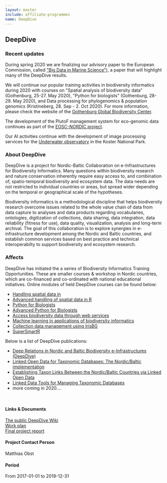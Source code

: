 ```yaml
---
layout: master
include: affiliate-programmes
name: DeepDive
---
```


## DeepDive

### Recent updates
During spring 2020 we are finalizing our advisory paper to the European Commission, called ["Big Data in Marine Science"](https://www.marineboard.eu/7th-marine-board-forum)), a paper that will highlight many of the DeepDive results.

We will continue our popular training activities in biodiversity informatics during 2020 with courses on "Spatial analysis of biodiversity data" (Gothenburg, 25-27. May 2020), "Python for biologists" (Gothenburg, 28-29. May 2020), and Data processing for phylogenomics & population genomics (Kristineberg, 28. Sep - 2. Oct 2020). For more information, please check the website of the [Gothenburg Global Biodiversity Center](https://ggbc.gu.se/).

The development of the PlutoF management system for eco-genomic data continues as part of the [EOSC-NORDIC project](https://www.eosc-nordic.eu/).

Our AI activities continue with the development of image processing services for the [Underwater observatory](https://www.zooniverse.org/projects/victorav/the-koster-seafloor-observatory) in the Koster National Park.

### About DeepDive
DeepDive is a project for Nordic-Baltic Collaboration on e-Infrastructures for Biodiversity Informatics. Many questions within biodiversity research and nature conservation inherently require easy access to, and combination of, spatio-temporal biodiversity and ecosystem data. The data needs are not restricted to individual countries or areas, but spread wider depending on the temporal or geographical scale of the hypotheses.

Biodiversity informatics is a methodological discipline that helps biodiversity research overcome issues related to the whole value chain of data from data capture to analyses and data products regarding vocabularies, ontologies, digitization of collections, data sharing, data integration, data reliability (fitness for use), data quality, visualization, analysis and long-term archival. The goal of this collaboration is to explore synergies in e-infrastructure development among the Nordic and Baltic countries, and establish common services based on best practice and technical interoperabilty to support biodiversity and ecosystem research.
 
### Affects
DeepDive has initiated the a series of Biodiversity Informatics Training Opportunities. These are smaller courses & workshop in Nordic countries, which are co-financed and co-ordinated with national educational initiatives. Online modules of held DeepDive courses can be found below:

* [Handling spatial data in](https://github.com/tobiashofmann88/workshops/tree/master/spatial_r_workshop)
* [Advanced handling of spatial data in R](https://github.com/tobiashofmann88/workshops/tree/master/advanced_spatial_r)
* [Python for Biologists](https://github.com/tobiashofmann88/workshops/tree/master/python_workshop)
* [Advanced Python for Biologists](https://github.com/tobiashofmann88/workshops/tree/master/advanced_python)
* [Access biodiversity data through web services](https://github.com/tobiashofmann88/workshops/tree/master/access_biodiversity_data)
* [Machine learning in applications of biodiversity informatics](https://github.com/XiaodongD/Machine-Learning-for-Biologists-2019)
* [Collection data management using IrisBG](https://irisbg.com)
* [SuperSmartR](https://github.com/naturalis/supersmart/wiki)

Below is a list of DeepDive publications:

* [Deep Relations in Nordic and Baltic Biodiversity e-Infrastructures (DeepDive)](https://biss.pensoft.net/article/37343/)
* [Linked Open Data for Taxonomic Databases: The Nordic/Baltic implementation](https://biss.pensoft.net/article/37332/)
* [Establishing Taxon Links Between the Nordic/Baltic Countries via Linked Open Data](https://biss.pensoft.net/article/37428/)
* [Linked Data Tools for Managing Taxonomic Databases](https://biss.pensoft.net/article/37329/)
* more coming in 2020....
<br>

#### Links & Documents
[The public DeepDive Wiki](https://wiki.neic.no/wiki/Biodiversity) <br/>
[Work plan](https://wiki.neic.no/w/ext/img_auth.php/f/f5/20161124_Workplan_NeIC_BDI_final.pdf) <br/>
[Final project report](https://wiki.neic.no/wiki/File:NeIC_FinalReport_DeepDive_v5.pdf)

#### Project Contact Person
Matthias Obst

#### Period
From 2017-01-01 to 2019-12-31
